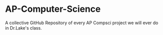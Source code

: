 # AP-Computer-Science

A collective GitHub Repository of every AP Compsci project we will ever do in Dr.Lake's class.
